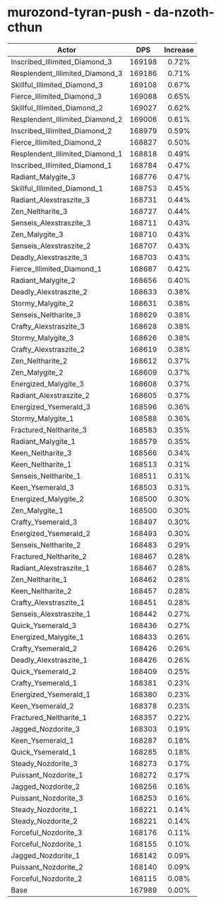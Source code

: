 # murozond-tyran-push - da-nzoth-cthun
| Actor | DPS | Increase |
|---|:---:|:---:|
|Inscribed_Illimited_Diamond_3|169198|0.72%|
|Resplendent_Illimited_Diamond_3|169186|0.71%|
|Skillful_Illimited_Diamond_3|169108|0.67%|
|Fierce_Illimited_Diamond_3|169088|0.65%|
|Skillful_Illimited_Diamond_2|169027|0.62%|
|Resplendent_Illimited_Diamond_2|169006|0.61%|
|Inscribed_Illimited_Diamond_2|168979|0.59%|
|Fierce_Illimited_Diamond_2|168827|0.50%|
|Resplendent_Illimited_Diamond_1|168818|0.49%|
|Inscribed_Illimited_Diamond_1|168784|0.47%|
|Radiant_Malygite_3|168776|0.47%|
|Skillful_Illimited_Diamond_1|168753|0.45%|
|Radiant_Alexstraszite_3|168731|0.44%|
|Zen_Neltharite_3|168727|0.44%|
|Senseis_Alexstraszite_3|168711|0.43%|
|Zen_Malygite_3|168710|0.43%|
|Senseis_Alexstraszite_2|168707|0.43%|
|Deadly_Alexstraszite_3|168703|0.43%|
|Fierce_Illimited_Diamond_1|168687|0.42%|
|Radiant_Malygite_2|168656|0.40%|
|Deadly_Alexstraszite_2|168633|0.38%|
|Stormy_Malygite_2|168631|0.38%|
|Senseis_Neltharite_3|168629|0.38%|
|Crafty_Alexstraszite_3|168628|0.38%|
|Stormy_Malygite_3|168626|0.38%|
|Crafty_Alexstraszite_2|168619|0.38%|
|Zen_Neltharite_2|168612|0.37%|
|Zen_Malygite_2|168609|0.37%|
|Energized_Malygite_3|168608|0.37%|
|Radiant_Alexstraszite_2|168605|0.37%|
|Energized_Ysemerald_3|168596|0.36%|
|Stormy_Malygite_1|168588|0.36%|
|Fractured_Neltharite_3|168583|0.35%|
|Radiant_Malygite_1|168579|0.35%|
|Keen_Neltharite_3|168566|0.34%|
|Keen_Neltharite_1|168513|0.31%|
|Senseis_Neltharite_1|168511|0.31%|
|Keen_Ysemerald_3|168503|0.31%|
|Energized_Malygite_2|168500|0.30%|
|Zen_Malygite_1|168500|0.30%|
|Crafty_Ysemerald_3|168497|0.30%|
|Energized_Ysemerald_2|168493|0.30%|
|Senseis_Neltharite_2|168483|0.29%|
|Fractured_Neltharite_2|168467|0.28%|
|Radiant_Alexstraszite_1|168467|0.28%|
|Zen_Neltharite_1|168462|0.28%|
|Keen_Neltharite_2|168457|0.28%|
|Crafty_Alexstraszite_1|168451|0.28%|
|Senseis_Alexstraszite_1|168442|0.27%|
|Quick_Ysemerald_3|168436|0.27%|
|Energized_Malygite_1|168433|0.26%|
|Crafty_Ysemerald_2|168426|0.26%|
|Deadly_Alexstraszite_1|168426|0.26%|
|Quick_Ysemerald_2|168409|0.25%|
|Crafty_Ysemerald_1|168381|0.23%|
|Energized_Ysemerald_1|168380|0.23%|
|Keen_Ysemerald_2|168378|0.23%|
|Fractured_Neltharite_1|168357|0.22%|
|Jagged_Nozdorite_3|168303|0.19%|
|Keen_Ysemerald_1|168287|0.18%|
|Quick_Ysemerald_1|168285|0.18%|
|Steady_Nozdorite_3|168273|0.17%|
|Puissant_Nozdorite_1|168272|0.17%|
|Jagged_Nozdorite_2|168256|0.16%|
|Puissant_Nozdorite_3|168253|0.16%|
|Steady_Nozdorite_1|168221|0.14%|
|Steady_Nozdorite_2|168221|0.14%|
|Forceful_Nozdorite_3|168176|0.11%|
|Forceful_Nozdorite_1|168155|0.10%|
|Jagged_Nozdorite_1|168142|0.09%|
|Puissant_Nozdorite_2|168140|0.09%|
|Forceful_Nozdorite_2|168115|0.08%|
|Base|167989|0.00%|
